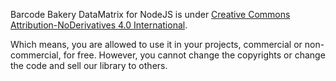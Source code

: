 ﻿Barcode Bakery DataMatrix for NodeJS is under [Creative Commons Attribution-NoDerivatives 4.0 International](https://creativecommons.org/licenses/by-nd/4.0/deed.en).

Which means, you are allowed to use it in your projects, commercial or non-commercial, for free. However, you cannot change the copyrights or change the code and sell our library to others.
